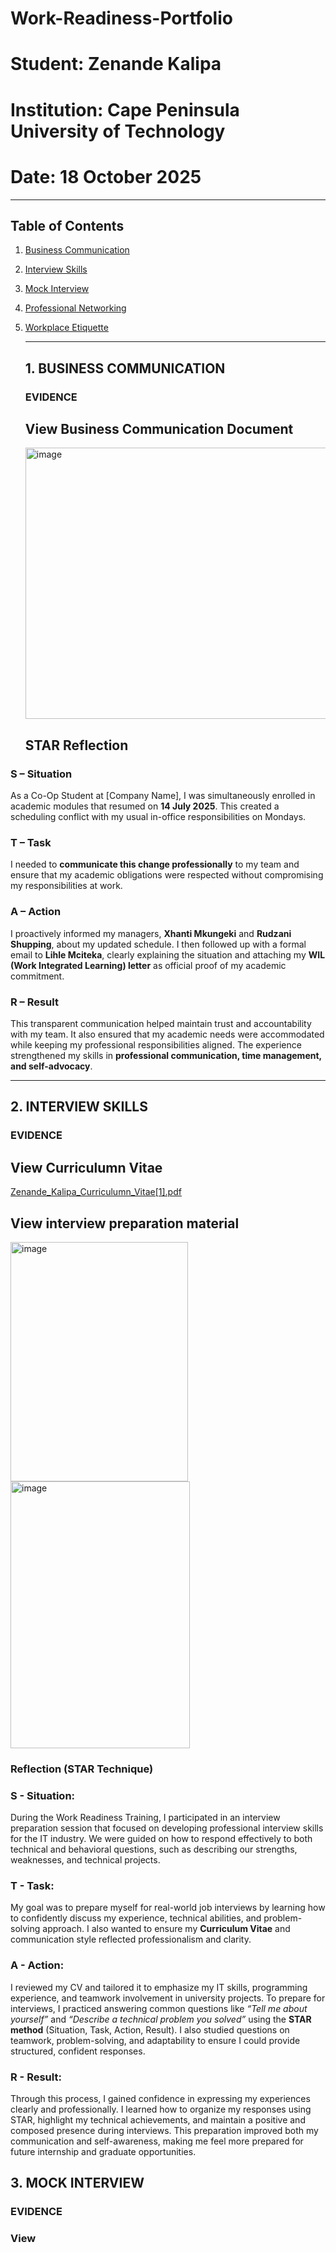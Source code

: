 # Work-Readiness-Portfolio
# Student: Zenande Kalipa
# Institution: Cape Peninsula University of Technology
# Date: 18 October 2025

---

## Table of Contents
1. [Business Communication](#1-business-communication)
2. [Interview Skills](#2-interview-skills)
3. [Mock Interview](#3-mock-interview)
4. [Professional Networking](#4-professional-networking)
5. [Workplace Etiquette](#5-workplace-etiquette)

   ---

   ## 1. BUSINESS COMMUNICATION

   ### EVIDENCE
   ## View Business Communication Document
   <img width="1250" height="434" alt="image" src="https://github.com/user-attachments/assets/e5654422-6b48-45b7-9f1e-ebb378e81e4e" />

   ##  STAR Reflection

### **S – Situation**  
As a Co-Op Student at [Company Name], I was simultaneously enrolled in academic modules that resumed on **14 July 2025**. This created a scheduling conflict with my usual in-office responsibilities on Mondays.

### **T – Task**  
I needed to **communicate this change professionally** to my team and ensure that my academic obligations were respected without compromising my responsibilities at work.

### **A – Action**  
I proactively informed my managers, **Xhanti Mkungeki** and **Rudzani Shupping**, about my updated schedule. I then followed up with a formal email to **Lihle Mciteka**, clearly explaining the situation and attaching my **WIL (Work Integrated Learning) letter** as official proof of my academic commitment.

### **R – Result**  
This transparent communication helped maintain trust and accountability with my team. It also ensured that my academic needs were accommodated while keeping my professional responsibilities aligned. The experience strengthened my skills in **professional communication, time management, and self-advocacy**.

---

## 2. INTERVIEW SKILLS

### EVIDENCE 
## View Curriculumn Vitae
[Zenande_Kalipa_Curriculumn_Vitae[1].pdf](https://github.com/user-attachments/files/22979755/Zenande_Kalipa_Curriculumn_Vitae.1.pdf)

## View interview preparation material
<img width="284" height="383" alt="image" src="https://github.com/user-attachments/assets/3eedef43-0e4e-48b9-9795-295efca0bc80" />
<img width="287" height="427" alt="image" src="https://github.com/user-attachments/assets/d8b4894f-b073-418a-a566-4803e46ea1bc" />

###  Reflection (STAR Technique)

### **S - Situation:**  
During the Work Readiness Training, I participated in an interview preparation session that focused on developing professional interview skills for the IT industry. We were guided on how to respond effectively to both technical and behavioral questions, such as describing our strengths, weaknesses, and technical projects.  

### **T - Task:**  
My goal was to prepare myself for real-world job interviews by learning how to confidently discuss my experience, technical abilities, and problem-solving approach. I also wanted to ensure my **Curriculum Vitae** and communication style reflected professionalism and clarity.  

### **A - Action:**  
I reviewed my CV and tailored it to emphasize my IT skills, programming experience, and teamwork involvement in university projects. To prepare for interviews, I practiced answering common questions like *“Tell me about yourself”* and *“Describe a technical problem you solved”* using the **STAR method** (Situation, Task, Action, Result). I also studied questions on teamwork, problem-solving, and adaptability to ensure I could provide structured, confident responses.  

### **R - Result:**  
Through this process, I gained confidence in expressing my experiences clearly and professionally. I learned how to organize my responses using STAR, highlight my technical achievements, and maintain a positive and composed presence during interviews. This preparation improved both my communication and self-awareness, making me feel more prepared for future internship and graduate opportunities.  


## 3. MOCK INTERVIEW

### EVIDENCE
### View 






